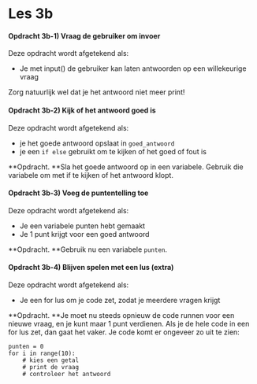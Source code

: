 # Les 3b

#### Opdracht 3b-1) Vraag de gebruiker om invoer

Deze opdracht wordt afgetekend als:

* &#x20;Je met input() de gebruiker kan laten antwoorden op een willekeurige vraag

Zorg natuurlijk wel dat je het antwoord niet meer print!

#### Opdracht 3b-2) Kijk of het antwoord goed is

Deze opdracht wordt afgetekend als:

* je het goede antwoord opslaat in `goed_antwoord`&#x20;
* je een `if else` gebruikt om te kijken of het goed of fout is

**Opdracht. **Sla het goede antwoord op in een variabele. Gebruik die variabele om met if te kijken of het antwoord klopt.&#x20;

#### Opdracht 3b-3) Voeg de puntentelling toe

Deze opdracht wordt afgetekend als:

* Je een variabele punten hebt gemaakt
* Je 1 punt krijgt voor een goed antwoord

**Opdracht. **Gebruik nu een variabele `punten`.&#x20;

#### Opdracht 3b-4) Blijven spelen met een lus (extra)

Deze opdracht wordt afgetekend als:

* Je een for lus om je code zet, zodat je meerdere vragen krijgt

**Opdracht. **Je moet nu steeds opnieuw de code runnen voor een nieuwe vraag, en je kunt maar 1 punt verdienen. Als je de hele code in een for lus zet, dan gaat het vaker. Je code komt er ongeveer zo uit te zien:

```
punten = 0
for i in range(10):
    # kies een getal
    # print de vraag
    # controleer het antwoord   
```
